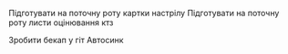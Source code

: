 Підготувати на поточну роту картки настрілу
Підготувати на поточну роту листи оцінювання ктз

Зробити бекап у гіт
Автосинк 
